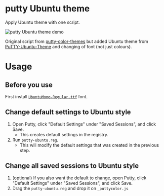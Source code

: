 # putty Ubuntu theme
Apply Ubuntu theme with one script.

![putty Ubuntu theme demo](https://user-images.githubusercontent.com/12980409/139436785-28d1ef26-c72c-4fca-bb82-3bea425f8ab7.png)

Original script from [putty-color-themes](https://github.com/AlexAkulov/putty-color-themes) but added Ubuntu theme from [PuTTY-Ubuntu-Theme](https://github.com/wlvchandler/PuTTY-Ubuntu-Theme) and changing of font (not just colours).


# Usage
## Before you use
First install [`UbuntuMono-Regular.ttf`](https://fonts.google.com/specimen/Ubuntu+Mono) font.

## Change default settings to Ubuntu style
1. Open Putty, click "Default Settings" under "Saved Sessions", and click Save.
    - This creates default settings in the registry.
2. Run `putty-ubuntu.reg`.
    - This will modify the default settings that was created in the previous step.

## Change all saved sessions to Ubuntu style
1. (optional) If you also want the default to change, open Putty, click "Default Settings" under "Saved Sessions", and click Save.
2. Drag the `putty-ubuntu.reg` and drop it on `_puttycolor.js`
